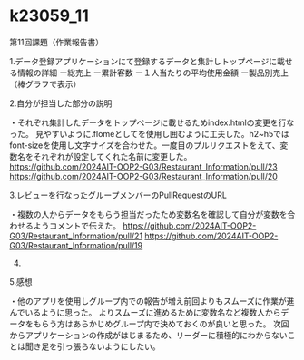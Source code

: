 # k23059_11
第11回課題（作業報告書）

1.データ登録アプリケーションにて登録するデータと集計しトップページに載せる情報の詳細
ー総売上
ー累計客数
ー１人当たりの平均使用金額
ー製品別売上（棒グラフで表示）

2.自分が担当した部分の説明

・それぞれ集計したデータをトップページに載せるためindex.htmlの変更を行なった。
見やすいように.flomeとして<box>を使用し囲むように工夫した。h2~h5ではfont-sizeを使用し文字サイズを合わせた。一度目のプルリクエストをえて、変数名をそれぞれが設定してくれた名前に変更した。
https://github.com/2024AIT-OOP2-G03/Restaurant_Information/pull/23
https://github.com/2024AIT-OOP2-G03/Restaurant_Information/pull/20

3.レビューを行なったグループメンバーのPullRequestのURL

・複数の人からデータをもらう担当だったため変数名を確認して自分が変数を合わせるようコメントで伝えた。
https://github.com/2024AIT-OOP2-G03/Restaurant_Information/pull/21
https://github.com/2024AIT-OOP2-G03/Restaurant_Information/pull/19

4.

5.感想

・他のアプリを使用しグループ内での報告が増え前回よりもスムーズに作業が進んでいるように思った。
よりスムーズに進めるために変数名など複数人からデータをもらう方はあらかじめグループ内で決めておくのが良いと思った。
次回からアプリケーションの作成がはじまるため、リーダーに積極的にわからないことは聞き足を引っ張らないようにしたい。
